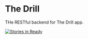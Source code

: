 The Drill
=========

THe RESTful backend for The Drill app.


[![Stories in Ready](https://badge.waffle.io/thedrill/thedrill-backend.png?label=ready&title=Ready)](http://waffle.io/thedrill/thedrill-backend)